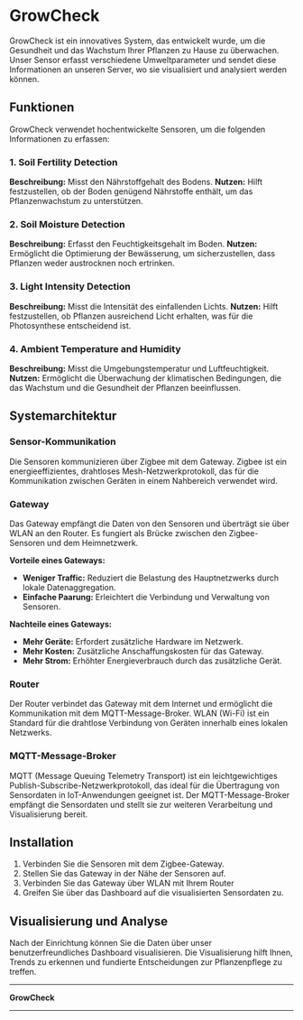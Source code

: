 # GrowCheck

GrowCheck ist ein innovatives System, das entwickelt wurde, um die Gesundheit und das Wachstum Ihrer Pflanzen zu Hause zu überwachen. Unser Sensor erfasst verschiedene Umweltparameter und sendet diese Informationen an unseren Server, wo sie visualisiert und analysiert werden können. 

## Funktionen

GrowCheck verwendet hochentwickelte Sensoren, um die folgenden Informationen zu erfassen:

### 1. Soil Fertility Detection
**Beschreibung:** Misst den Nährstoffgehalt des Bodens.
**Nutzen:** Hilft festzustellen, ob der Boden genügend Nährstoffe enthält, um das Pflanzenwachstum zu unterstützen.

### 2. Soil Moisture Detection
**Beschreibung:** Erfasst den Feuchtigkeitsgehalt im Boden.
**Nutzen:** Ermöglicht die Optimierung der Bewässerung, um sicherzustellen, dass Pflanzen weder austrocknen noch ertrinken.

### 3. Light Intensity Detection
**Beschreibung:** Misst die Intensität des einfallenden Lichts.
**Nutzen:** Hilft festzustellen, ob Pflanzen ausreichend Licht erhalten, was für die Photosynthese entscheidend ist.

### 4. Ambient Temperature and Humidity
**Beschreibung:** Misst die Umgebungstemperatur und Luftfeuchtigkeit.
**Nutzen:** Ermöglicht die Überwachung der klimatischen Bedingungen, die das Wachstum und die Gesundheit der Pflanzen beeinflussen.

## Systemarchitektur

### Sensor-Kommunikation
Die Sensoren kommunizieren über Zigbee mit dem Gateway. Zigbee ist ein energieeffizientes, drahtloses Mesh-Netzwerkprotokoll, das für die Kommunikation zwischen Geräten in einem Nahbereich verwendet wird.

### Gateway
Das Gateway empfängt die Daten von den Sensoren und überträgt sie über WLAN an den Router. Es fungiert als Brücke zwischen den Zigbee-Sensoren und dem Heimnetzwerk.

**Vorteile eines Gateways:**
- **Weniger Traffic:** Reduziert die Belastung des Hauptnetzwerks durch lokale Datenaggregation.
- **Einfache Paarung:** Erleichtert die Verbindung und Verwaltung von Sensoren.

**Nachteile eines Gateways:**
- **Mehr Geräte:** Erfordert zusätzliche Hardware im Netzwerk.
- **Mehr Kosten:** Zusätzliche Anschaffungskosten für das Gateway.
- **Mehr Strom:** Erhöhter Energieverbrauch durch das zusätzliche Gerät.

### Router
Der Router verbindet das Gateway mit dem Internet und ermöglicht die Kommunikation mit dem MQTT-Message-Broker. WLAN (Wi-Fi) ist ein Standard für die drahtlose Verbindung von Geräten innerhalb eines lokalen Netzwerks.

### MQTT-Message-Broker
MQTT (Message Queuing Telemetry Transport) ist ein leichtgewichtiges Publish-Subscribe-Netzwerkprotokoll, das ideal für die Übertragung von Sensordaten in IoT-Anwendungen geeignet ist. Der MQTT-Message-Broker empfängt die Sensordaten und stellt sie zur weiteren Verarbeitung und Visualisierung bereit.

## Installation

1. Verbinden Sie die Sensoren mit dem Zigbee-Gateway.
2. Stellen Sie das Gateway in der Nähe der Sensoren auf.
3. Verbinden Sie das Gateway über WLAN mit Ihrem Router
4. Greifen Sie über das Dashboard auf die visualisierten Sensordaten zu.

## Visualisierung und Analyse
Nach der Einrichtung können Sie die Daten über unser benutzerfreundliches Dashboard visualisieren. Die Visualisierung hilft Ihnen, Trends zu erkennen und fundierte Entscheidungen zur Pflanzenpflege zu treffen.

---

**GrowCheck**
****
